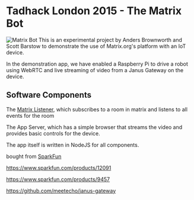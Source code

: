 # Tadhack London 2015 - The Matrix Bot

![Matrix Bot](https://dl.dropboxusercontent.com/u/2127160/matrix-bot-2.jpg)
This is an experimental project by Anders Brownworth and Scott Barstow to demonstrate the use of Matrix.org's platform with an IoT device.

In the demonstration app, we have enabled a Raspberry Pi to drive a robot using WebRTC and live streaming of video from a Janus Gateway on the device.

## Software Components

The [Matrix Listener](matrixListener), which subscribes to a room in matrix and listens to all events for the room

The App Server, which has a simple browser that streams the video and provides basic controls for the device.



The app itself is written in NodeJS for all components.

bought from [SparkFun](https://www.sparkfun.com/products/12091)

https://www.sparkfun.com/products/12091

https://www.sparkfun.com/products/9457

https://github.com/meetecho/janus-gateway